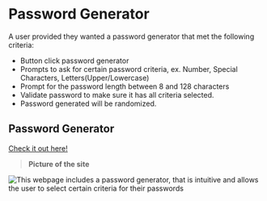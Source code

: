 
# Password Generator
A user provided they wanted a password generator that met the following criteria:

* Button click password generator
* Prompts to ask for certain password criteria, ex. Number, Special Characters, Letters(Upper/Lowercase)
* Prompt for the password length between 8 and 128 characters
* Validate password to make sure it has all criteria selected. 
* Password generated will be randomized. 


## Password Generator

[Check it out here!](https://mcstewart76.github.io/PasswordGenerator/)

>**Picture of the site**

![This webpage includes a password generator, that is intuitive and allows the user to select certain criteria for their passwords]()